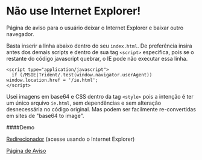 # Não use Internet Explorer!
Página de aviso para o usuário deixar o Internet Explorer e baixar outro navegador.

Basta inserir a linha abaixo dentro do seu `index.html`.
De preferência insira antes dos demais scripts e dentro de sua tag `<script>` especifica, pois se o restante do código javascript quebrar, o IE pode não executar essa linha.
  
```
<script type="application/javascript">
  if (/MSIE|Trident/.test(window.navigator.userAgent)) window.location.href = '/ie.html';
</script>
```
  
Usei imagens em base64 e CSS dentro da tag `<style>` pois a intenção é ter um único arquivo `ie.html`, sem dependências e sem alteração desnecessária no código original. Mas podem ser facilmente re-convertidas em sites de "base64 to image".

####Demo

[Redirecionador](https://maycowmoura.github.io/nao-use-ie/) (acesse usando o Internet Explorer)

[Página de Aviso](https://maycowmoura.github.io/nao-use-ie/ie.html)
